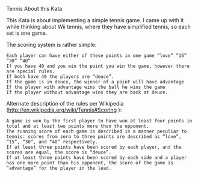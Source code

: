 Tennis
About this Kata

This Kata is about implementing a simple tennis game. I came up with it while thinking about Wii tennis, where they have simplified tennis, so each set is one game.

The scoring system is rather simple:

    Each player can have either of these points in one game “love” “15” “30” “40”
    If you have 40 and you win the point you win the game, however there are special rules.
    If both have 40 the players are “deuce”.
    If the game is in deuce, the winner of a point will have advantage
    If the player with advantage wins the ball he wins the game
    If the player without advantage wins they are back at deuce.

Alternate description of the rules per Wikipedia (http://en.wikipedia.org/wiki/Tennis#Scoring ):

    A game is won by the first player to have won at least four points in total and at least two points more than the opponent.
    The running score of each game is described in a manner peculiar to tennis: scores from zero to three points are described as “love”, “15”, “30”, and “40” respectively.
    If at least three points have been scored by each player, and the scores are equal, the score is “deuce”.
    If at least three points have been scored by each side and a player has one more point than his opponent, the score of the game is “advantage” for the player in the lead.
